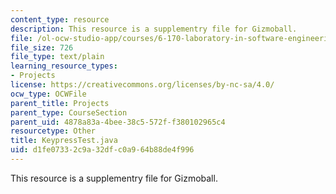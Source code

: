 ```yaml
---
content_type: resource
description: This resource is a supplementry file for Gizmoball.
file: /ol-ocw-studio-app/courses/6-170-laboratory-in-software-engineering-fall-2005/d1fe07332c9a32dfc0a964b88de4f996_KeypressTest.java
file_size: 726
file_type: text/plain
learning_resource_types:
- Projects
license: https://creativecommons.org/licenses/by-nc-sa/4.0/
ocw_type: OCWFile
parent_title: Projects
parent_type: CourseSection
parent_uid: 4878a83a-4bee-38c5-572f-f380102965c4
resourcetype: Other
title: KeypressTest.java
uid: d1fe0733-2c9a-32df-c0a9-64b88de4f996
---
```

This resource is a supplementry file for Gizmoball.
